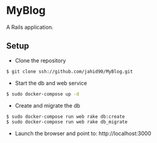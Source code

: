 # MyBlog

A Rails application.

## Setup

* Clone the repository
```sh
$ git clone ssh://github.com/jahid90/MyBlog.git
```
* Start the db and web service
```sh
$ sudo docker-compose up -d
```
* Create and migrate the db
```sh
$ sudo docker-compose run web rake db:create
$ sudo docker-compose run web rake db_migrate
```
* Launch the browser and point to: http://localhost:3000
